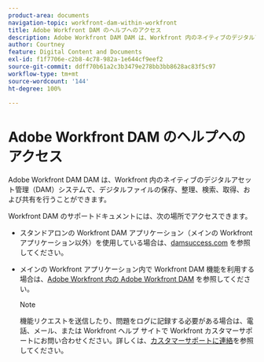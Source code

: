 ```yaml
---
product-area: documents
navigation-topic: workfront-dam-within-workfront
title: Adobe Workfront DAM のヘルプへのアクセス
description: Adobe Workfront DAM DAM は、Workfront 内のネイティブのデジタルアセット管理（DAM）システムで、デジタルファイルの保存、整理、検索、取得、および共有を行うことができます。
author: Courtney
feature: Digital Content and Documents
exl-id: f1f7706e-c2b8-4c78-982a-1e644cf9eef2
source-git-commit: ddff70b61a2c3b3479e278bb3bb8628ac83f5c97
workflow-type: tm+mt
source-wordcount: '144'
ht-degree: 100%

---
```


# Adobe Workfront DAM のヘルプへのアクセス

Adobe Workfront DAM DAM は、Workfront 内のネイティブのデジタルアセット管理（DAM）システムで、デジタルファイルの保存、整理、検索、取得、および共有を行うことができます。

Workfront DAM のサポートドキュメントには、次の場所でアクセスできます。

* スタンドアロンの Workfront DAM アプリケーション（メインの Workfront アプリケーション以外）を使用している場合は、[damsuccess.com](https://www.damsuccess.com) を参照してください。
* メインの Workfront アプリケーション内で Workfront DAM 機能を利用する場合は、[Adobe Workfront 内の Adobe Workfront DAM](../../documents/workfront-dam-within-workfront/workfront-dam-in-workfrontt.md) を参照してください。

  >[!NOTE]
  >
  >機能リクエストを送信したり、問題をログに記録する必要がある場合は、電話、メール、または Workfront ヘルプ サイトで Workfront カスタマーサポートにお問い合わせください。詳しくは、[カスタマーサポートに連絡](../../workfront-basics/tips-tricks-and-troubleshooting/contact-customer-support.md)を参照してください。
